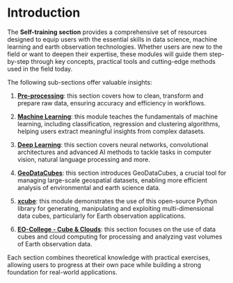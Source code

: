 # Introduction

The **Self-training section** provides a comprehensive set of resources designed to equip users with the essential skills in data science, machine learning and earth observation technologies. Whether users are new to the field or want to deepen their expertise, these modules will guide them step-by-step through key concepts, practical tools and cutting-edge methods used in the field today.

The following sub-sections offer valuable insights:

1. **[Pre-processing](pre_processing.md)**: this section covers how to clean, transform and prepare raw data, ensuring accuracy and efficiency in workflows. 

2. **[Machine Learning](machine_learning.md)**: this module teaches the fundamentals of machine learning, including classification, regression and clustering algorithms, helping users extract meaningful insights from complex datasets.

3. **[Deep Learning](deep_learning.md)**: this section covers neural networks, convolutional architectures and advanced AI methods to tackle tasks in computer vision, natural language processing and more.

4. **[GeoDataCubes](geodatacubes.md)**: this section introduces GeoDataCubes, a crucial tool for managing large-scale geospatial datasets, enabling more efficient analysis of environmental and earth science data.

5. **[xcube](xcube.md)**: this module demonstrates the use of this open-source Python library for generating, manipulating and exploiting multi-dimensional data cubes, particularly for Earth observation applications.

6. **[EO-College - Cube & Clouds](eo_cubes_clouds.md)**: this section focuses on the use of data cubes and cloud computing for processing and analyzing vast volumes of Earth observation data.

Each section combines theoretical knowledge with practical exercises, allowing users to progress at their own pace while building a strong foundation for real-world applications.
